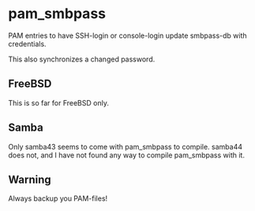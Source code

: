 # pam_smbpass
PAM entries to have SSH-login or console-login update smbpass-db with credentials.

This also synchronizes a changed password.

## FreeBSD
This is so far for FreeBSD only.

## Samba
Only samba43 seems to come with pam_smbpass to compile. samba44 does not, and I have not found any way to compile pam_smbpass with it.

## Warning
Always backup you PAM-files!
